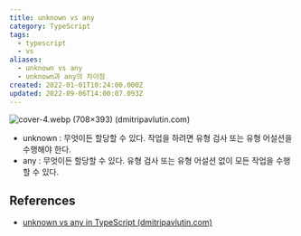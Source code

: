 ```yaml
---
title: unknown vs any
category: TypeScript
tags:
  - typescript
  - vs
aliases:
  - unknown vs any
  - unknown과 any의 차이점
created: 2022-01-01T10:24:00.000Z
updated: 2022-09-06T14:00:07.093Z
---
```


![cover-4.webp (708×393) (dmitripavlutin.com)](https://dmitripavlutin.com/static/24fcc5c7e3aaac688fe7ea5ef1ccdc20/aaf91/cover-4.webp)

- unknown : 무엇이든 할당할 수 있다. 작업을 하려면 유형 검사 또는 유형 어설션을 수행해야 한다.
- any : 무엇이든 할당할 수 있다. 유형 검사 또는 유형 어설션 없이 모든 작업을 수행할 수 있다.

## References

- [unknown vs any in TypeScript (dmitripavlutin.com)](https://dmitripavlutin.com/typescript-unknown-vs-any/)
